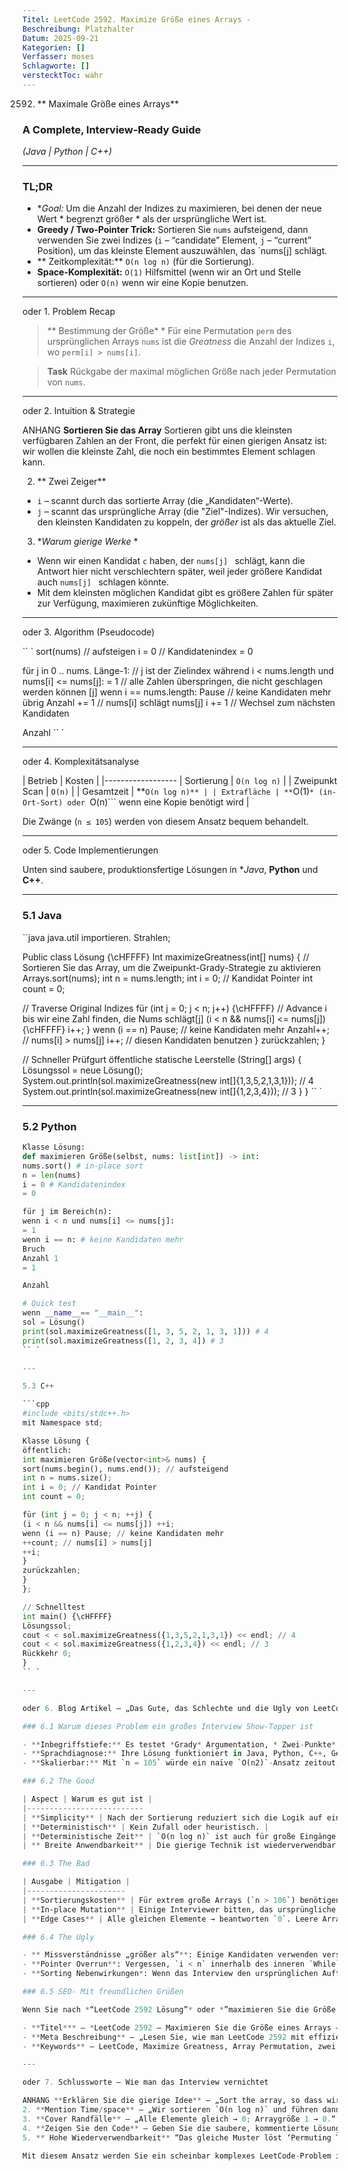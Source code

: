 ```yaml
---
Titel: LeetCode 2592. Maximize Größe eines Arrays -
Beschreibung: Platzhalter
Datum: 2025-09-21
Kategorien: []
Verfasser: moses
Schlagworte: []
verstecktToc: wahr
---
```

2592. ** Maximale Größe eines Arrays**
### A Complete, Interview‐Ready Guide
*(Java | Python | C++)*

---

### TL;DR
- **Goal:* Um die Anzahl der Indizes zu maximieren, bei denen der neue Wert * begrenzt größer * als der ursprüngliche Wert ist.
- **Greedy / Two‐Pointer Trick:** Sortieren Sie `nums` aufsteigend, dann verwenden Sie zwei Indizes (`i` – “candidate” Element, `j` – “current” Position), um das kleinste Element auszuwählen, das `nums[j] schlägt.
- ** Zeitkomplexität:** `O(n log n)` (für die Sortierung).
- **Space-Komplexität:** `O(1)` Hilfsmittel (wenn wir an Ort und Stelle sortieren) oder `O(n)` wenn wir eine Kopie benutzen.

---

oder 1. Problem Recap

> ** Bestimmung der Größe* *
> Für eine Permutation `perm` des ursprünglichen Arrays `nums` ist die *Greatness* die Anzahl der Indizes `i`, wo `perm[i] > nums[i]`.

> **Task**
> Rückgabe der maximal möglichen Größe nach jeder Permutation von `nums`.

---

oder 2. Intuition & Strategie

ANHANG **Sortieren Sie das Array**
Sortieren gibt uns die kleinsten verfügbaren Zahlen an der Front, die perfekt für einen gierigen Ansatz ist: wir wollen die kleinste Zahl, die noch ein bestimmtes Element schlagen kann.

2. ** Zwei Zeiger**
- `i` – scannt durch das sortierte Array (die „Kandidaten“-Werte).
- `j` – scannt das ursprüngliche Array (die "Ziel"-Indizes).
Wir versuchen, den kleinsten Kandidaten zu koppeln, der *größer* ist als das aktuelle Ziel.

3. **Warum gierige Werke* *
- Wenn wir einen Kandidat `c` haben, der `nums[j] ` schlägt, kann die Antwort hier nicht verschlechtern später, weil jeder größere Kandidat auch `nums[j] ` schlagen könnte.
- Mit dem kleinsten möglichen Kandidat gibt es größere Zahlen für später zur Verfügung, maximieren zukünftige Möglichkeiten.

---

oder 3. Algorithm (Pseudocode)

`` `
sort(nums) // aufsteigen
i = 0 // Kandidatenindex
= 0

für j in 0 .. nums. Länge-1: // j ist der Zielindex
während i < nums.length und nums[i] <= nums[j]:
= 1 // alle Zahlen überspringen, die nicht geschlagen werden können [j]
wenn i == nums.length:
Pause // keine Kandidaten mehr übrig
Anzahl += 1 // nums[i] schlägt nums[j]
i += 1 // Wechsel zum nächsten Kandidaten

Anzahl
`` `

---

oder 4. Komplexitätsanalyse

| Betrieb | Kosten |
|------------------
| Sortierung | `O(n log n)` |
| Zweipunkt Scan | `O(n)` |
| Gesamtzeit | **`O(n log n)** |
| Extrafläche | **`O(1)`* (in‐Ort-Sort) oder `O(n)``` wenn eine Kopie benötigt wird |

Die Zwänge (`n ≤ 105`) werden von diesem Ansatz bequem behandelt.

---

oder 5. Code Implementierungen

Unten sind saubere, produktionsfertige Lösungen in **Java*, **Python** und **C++**.

---

### 5.1 Java

``java
java.util importieren. Strahlen;

Public class Lösung {\cHFFFF}
Int maximizeGreatness(int[] nums) {
// Sortieren Sie das Array, um die Zweipunkt-Grady-Strategie zu aktivieren
Arrays.sort(nums);
int n = nums.length;
int i = 0; // Kandidat Pointer
int count = 0;

// Traverse Original Indizes
für (int j = 0; j < n; j++) {\cHFFFF}
// Advance i bis wir eine Zahl finden, die Nums schlägt[j]
(i < n && nums[i] <= nums[j]) {\cHFFFF}
i++;
}
wenn (i == n) Pause; // keine Kandidaten mehr
Anzahl++; // nums[i] > nums[j]
i++; // diesen Kandidaten benutzen
}
zurückzahlen;
}

// Schneller Prüfgurt
öffentliche statische Leerstelle (String[] args) {
Lösungssol = neue Lösung();
System.out.println(sol.maximizeGreatness(new int[]{1,3,5,2,1,3,1})); // 4
System.out.println(sol.maximizeGreatness(new int[]{1,2,3,4})); // 3
}
}
`` `

---

### 5.2 Python

```python
Klasse Lösung:
def maximieren Größe(selbst, nums: list[int]) -> int:
nums.sort() # in‐place sort
n = len(nums)
i = 0 # Kandidatenindex
= 0

für j im Bereich(n):
wenn i < n und nums[i] <= nums[j]:
= 1
wenn i == n: # keine Kandidaten mehr
Bruch
Anzahl 1
= 1

Anzahl

# Quick test
wenn __name__== "__main__":
sol = Lösung()
print(sol.maximizeGreatness([1, 3, 5, 2, 1, 3, 1])) # 4
print(sol.maximizeGreatness([1, 2, 3, 4]) # 3
`` `

---

5.3 C++

```cpp
#include <bits/stdc++.h>
mit Namespace std;

Klasse Lösung {
öffentlich:
int maximieren Größe(vector<int>& nums) {
sort(nums.begin(), nums.end()); // aufsteigend
int n = nums.size();
int i = 0; // Kandidat Pointer
int count = 0;

für (int j = 0; j < n; ++j) {
(i < n && nums[i] <= nums[j]) ++i;
wenn (i == n) Pause; // keine Kandidaten mehr
++count; // nums[i] > nums[j]
++i;
}
zurückzahlen;
}
};

// Schnelltest
int main() {\cHFFFF}
Lösungssol;
cout < < sol.maximizeGreatness({1,3,5,2,1,3,1}) << endl; // 4
cout < < sol.maximizeGreatness({1,2,3,4}) << endl; // 3
Rückkehr 0;
}
`` `

---

oder 6. Blog Artikel – „Das Gute, das Schlechte und die Ugly von LeetCodes Maximize Greatness Problem“

### 6.1 Warum dieses Problem ein großes Interview Show-Topper ist

- **Inbegriffstiefe:** Es testet *Grady* Argumentation, * Zwei-Punkte* Tricks, und ein Verständnis, das Sortieren kann versteckte Struktur entsperren.
- **Sprachdiagnose:** Ihre Lösung funktioniert in Java, Python, C++, Geh, Rust – die gleiche Idee, nur verschiedene Syntax.
- **Skalierbar:** Mit `n = 105` würde ein naïve `O(n2)`-Ansatz zeitout, so dass Interviewer schätzen eine `O(n log n)`-Lösung.

### 6.2 The Good

| Aspect | Warum es gut ist |
|--------------------------
| **Simplicity** | Nach der Sortierung reduziert sich die Logik auf einen einzigen linearen Pass. |
| **Deterministisch** | Kein Zufall oder heuristisch. |
| **Deterministische Zeit** | `O(n log n)` ist auch für große Eingänge akzeptabel. |
| ** Breite Anwendbarkeit** | Die gierige Technik ist wiederverwendbar (z.B. "Permuting Two Arrays" Problem). |

### 6.3 The Bad

| Ausgabe | Mitigation |
|----------------------
| **Sortierungskosten** | Für extrem große Arrays (`n > 106`) benötigen Sie möglicherweise eine Zähl- oder Bucketsort, aber hier nicht benötigt. |
| **In‐place Mutation** | Einige Interviewer bitten, das ursprüngliche Array zu erhalten; Sie können eine Kopie vor der Sortierung machen. |
| **Edge Cases** | Alle gleichen Elemente → beantworten `0`. Leere Array (nicht in Zwängen) → behandeln anmutig. |

### 6.4 The Ugly

- ** Missverständnisse „größer als“**: Einige Kandidaten verwenden versehentlich “≥” anstelle von “>”, wodurch off-by-one Fehler.
- **Pointer Overrun**: Vergessen, `i < n` innerhalb des inneren `While` zu überprüfen, kann zu einem `ArrayIndexOutOfBoundsException` in Java oder Segmentierungsfehler in C++ führen.
- **Sorting Nebenwirkungen*: Wenn das Interview den ursprünglichen Auftrag für einen späteren Gebrauch erfordert, denken Sie daran, das Array zuerst zu kopieren.

### 6.5 SEO‐ Mit freundlichen Grüßen

Wenn Sie nach *“LeetCode 2592 Lösung”* oder *”maximieren Sie die Größe eines Array-Interviews”* suchen, ist dieser Leitfaden Ihr One-Stop-Shop:

- **Titel*** – *LeetCode 2592 – Maximieren Sie die Größe eines Arrays – Java, Python, C++ Lösungen*
- **Meta Beschreibung** – „Lesen Sie, wie man LeetCode 2592 mit effizientem Java-, Python- und C++-Code löst. Verstehen Sie den gierigen Zwei-Punkter-Ansatz, Randfälle und Interview-Tipps. „
- **Keywords** – LeetCode, Maximize Greatness, Array Permutation, zwei Pointer, gieriger Algorithmus, Codierung Interview, algorithmische Herausforderung, Java-Lösung, Python-Lösung, C++-Lösung, Job Interview Prep.

---

oder 7. Schlussworte – Wie man das Interview vernichtet

ANHANG **Erklären Sie die gierige Idee** – „Sort the array, so dass wir immer die kleinste Zahl auswählen können, die das aktuelle Ziel schlägt. „
2. **Mention Time/space** – „Wir sortieren `O(n log n)` und führen dann einen linearen Scan durch. „
3. **Cover Randfälle** – „Alle Elemente gleich → 0; Arraygröße 1 → 0.“
4. **Zeigen Sie den Code** – Geben Sie die saubere, kommentierte Lösung in der Sprache Ihrer Wahl.
5. ** Hohe Wiederverwendbarkeit** “Das gleiche Muster löst ‘Permuting Two Arrays’ und viele “Beat‐the‐target” Probleme. „

Mit diesem Ansatz werden Sie ein scheinbar komplexes LeetCode-Problem in ein Schaufenster von sauberem Algorithmus-Design und solide Codierung Fähigkeiten verwandeln – genau das, was Rekrutierer wollen. Viel Glück!